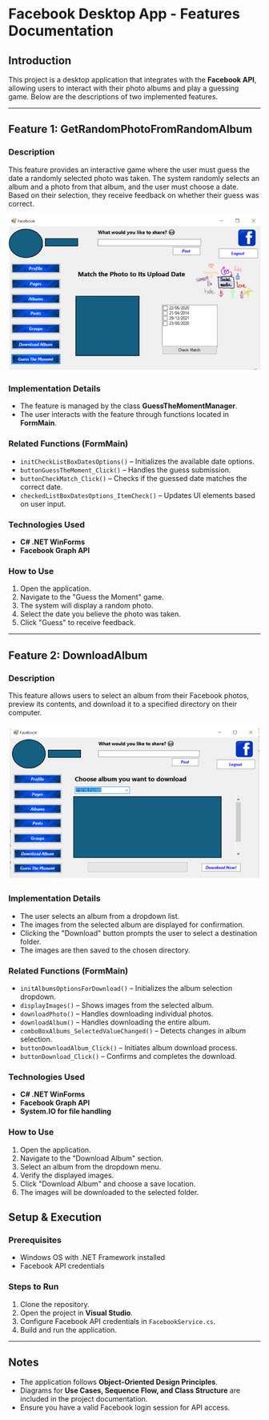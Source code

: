 # Facebook Desktop App - Features Documentation

## Introduction
This project is a desktop application that integrates with the **Facebook API**, allowing users to interact with their photo albums and play a guessing game. Below are the descriptions of two implemented features.

---

## Feature 1: GetRandomPhotoFromRandomAlbum

### Description
This feature provides an interactive game where the user must guess the date a randomly selected photo was taken. The system randomly selects an album and a photo from that album, and the user must choose a date. Based on their selection, they receive feedback on whether their guess was correct.

<img src="./Pictures/Feature1.png" alt="A1" width="600">

### Implementation Details
- The feature is managed by the class **GuessTheMomentManager**.
- The user interacts with the feature through functions located in **FormMain**.

### Related Functions (FormMain)
- `initCheckListBoxDatesOptions()` – Initializes the available date options.
- `buttonGuessTheMoment_Click()` – Handles the guess submission.
- `buttonCheckMatch_Click()` – Checks if the guessed date matches the correct date.
- `checkedListBoxDatesOptions_ItemCheck()` – Updates UI elements based on user input.

### Technologies Used
- **C# .NET WinForms**
- **Facebook Graph API**

### How to Use
1. Open the application.
2. Navigate to the "Guess the Moment" game.
3. The system will display a random photo.
4. Select the date you believe the photo was taken.
5. Click "Guess" to receive feedback.

---

## Feature 2: DownloadAlbum

### Description
This feature allows users to select an album from their Facebook photos, preview its contents, and download it to a specified directory on their computer.

<img src="./Pictures/Feature2.png" alt="A1" width="600">

### Implementation Details
- The user selects an album from a dropdown list.
- The images from the selected album are displayed for confirmation.
- Clicking the "Download" button prompts the user to select a destination folder.
- The images are then saved to the chosen directory.

### Related Functions (FormMain)
- `initAlbumsOptionsForDownload()` – Initializes the album selection dropdown.
- `displayImages()` – Shows images from the selected album.
- `downloadPhoto()` – Handles downloading individual photos.
- `downloadAlbum()` – Handles downloading the entire album.
- `comboBoxAlbums_SelectedValueChanged()` – Detects changes in album selection.
- `buttonDownloadAlbum_Click()` – Initiates album download process.
- `buttonDownload_Click()` – Confirms and completes the download.

### Technologies Used
- **C# .NET WinForms**
- **Facebook Graph API**
- **System.IO for file handling**

### How to Use
1. Open the application.
2. Navigate to the "Download Album" section.
3. Select an album from the dropdown menu.
4. Verify the displayed images.
5. Click "Download Album" and choose a save location.
6. The images will be downloaded to the selected folder.

## Setup & Execution
### Prerequisites
- Windows OS with .NET Framework installed
- Facebook API credentials

### Steps to Run
1. Clone the repository.
2. Open the project in **Visual Studio**.
3. Configure Facebook API credentials in `FacebookService.cs`.
4. Build and run the application.

---

## Notes
- The application follows **Object-Oriented Design Principles**.
- Diagrams for **Use Cases, Sequence Flow, and Class Structure** are included in the project documentation.
- Ensure you have a valid Facebook login session for API access.
